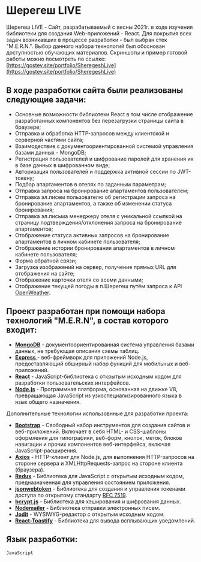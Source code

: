 # Шерегеш LIVE

Шерегеш LIVE - Сайт, разрабатываемый с весны 2021г. в ходе изучения библиотеки для создания Web-приложений - React. Для покрытия всех задач возникавших в процессе разработки - был выбран стек "M.E.R.N.". Выбор данного набора технологий был обоснован доступностью обучающих материалов.
Скриншоты и пример готовой работы можно посмотреть по ссылке: [https://gostev.site/portfolio/SheregeshLive](https://gostev.site/portfolio/SheregeshLive)

## В ходе разработки сайта были реализованы следующие задачи:

- Основные возможности библиотеки React в том числе отображение разработанных компонентов без перезагрузки страницы сайта в браузере;
- Отправка и обработка HTTP-запросов между клиентской и серверной частями сайта;
- Взаимодествие с документоориентированной системой управления базами данных - MongoDB;
- Регистрация пользователей и шифрование паролей для хранения их в базе данных в шифрованном виде;
- Авторизация пользователей и поддержка активной сессии по JWT-токену;
- Подбор апартаментов в отелях по заданным параметрам;
- Отправка запроса на бронирование апартаментов пользователем;
- Отправка эл.писем пользователю об регистрации запроса на бронирование апартаментов, а также об изменении статуса бронирования;
- Отправка эл.письма менеджеру отеля с уникальной ссылкой на страницу подтверждения/отклонения запроса на бронирование апартаментов;
- Отображение статуса активных запросов на бронирование апартаментов в личном кабинете пользователя;
- Отображение истории бронирования апартаментов в личном кабинете пользователя;
- Форма обратной связи;
- Загрузка изображений на сервер, получение прямых URL для отображения на сайте;
- Отображение карточки отеля со всеми данными;
- Отображение текущей погоды в п.Шерегеш путём запроса к API [OpenWeather](https://openweathermap.org/).

## Проект разработан при помощи набора технологий **"M.E.R.N"**, в состав которого входит:

- [**MongoDB**](https://www.mongodb.com/) - документоориентированная система управления базами данных, не требующая описания схемы таблиц.
- [**Express** ](https://expressjs.com/)- веб-фреймворк для приложений Node.js, предоставляющий обширный набор функций для мобильных и веб-приложений.
- [**React**](https://reactjs.org/) - JavaScript-библиотека с открытым исходным кодом для разработки пользовательских интерфейсов.
- [**Node.js**](https://nodejs.org/) - Программная платформа, основанная на движке V8, превращающая JavaScript из узкоспециализированного языка в язык общего назначения.

Дополнительные технологии использовнные для разработки проекта:

- [**Bootstrap**](https://getbootstrap.com/) - Свободный набор инструментов для создания сайтов и веб-приложений. Включает в себя HTML- и CSS-шаблоны оформления для типографики, веб-форм, кнопок, меток, блоков навигации и прочих компонентов веб-интерфейса, включая JavaScript-расширения.
- [**Axios**](https://axios-http.com/) - HTTP-клиент для Node.js, для выполнения HTTP-запросов на стороне сервера и XMLHttpRequests-запрос на стороне клиента (браузера).
- [**Redux**](https://redux.js.org/) - Библиотека для JavaScript с открытым исходным кодом, предназначенная для управления состоянием приложения.
- [**jsonwebtoken**](https://www.npmjs.com/package/jsonwebtoken) - Библиотека для создания и управления токенами доступа по открытому стандарту [RFC 7519](https://datatracker.ietf.org/doc/html/rfc7519).
- [**bcrypt.js**](https://www.npmjs.com/package/bcryptjs) - Библиотека для хэширования и шифрования данных.
- [**Nodemailer**](https://nodemailer.com/about/) - Библиотека отправки электронных писем.
- [**Jodit**](https://xdsoft.net/jodit/) - WYSIWYG-редактор с открытым исходным кодом.
- [**React-Toastify**](https://www.npmjs.com/package/react-toastify) - Библиотека для вывода всплывающих уведомлений.

## Язык разработки:

```
JavaScript
```
